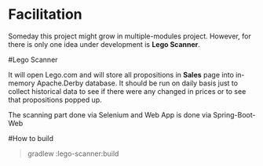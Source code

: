 
# Facilitation
Someday this project might grow in multiple-modules project. However, for there is only
one idea under development is **Lego Scanner**.

#Lego Scanner

It will open Lego.com and will store all propositions in **Sales** page into in-memory Apache.Derby database.
It should be run on daily basis just to collect historical data to see if there were any 
changed in prices or to see that propositions popped up.

The scanning part done via Selenium and Web App is done via Spring-Boot-Web

#How to build

> gradlew :lego-scanner:build
